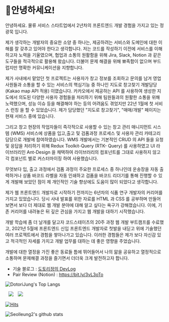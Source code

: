 # 🌰안녕하세요!

안녕하세요. 물류 서비스 스타트업에서 2년차의 프론트엔드 개발 경험을 가지고 있는 정광묵 입니다.

제가 생각하는 개발자의 중요한 소양 중 하나는, 제공하려는 서비스와 도메인에 대한 이해를 잘 갖추고 있어야 한다고 생각합니다. 저는 코드를 작성하기 이전에 서비스를 이해하고자 노력을 기울였으며, 협업과 소통의 원활함을 위해 Jira, Slack, Notion 과 같은 도구들을 적극적으로 활용해 왔습니다. 더불어 문제 해결을 위해 뾰족함이 없으며 부드럽지만 명확한 커뮤니케이션을 지향합니다.

제가 사내에서 맡았던 첫 프로젝트는 사용자가 창고 정보를 조회하고 문의를 남겨 영업 사원들과 소통을 할 수 있는 서비스의 핵심기능 중 하나인 지도로 창고찾기 개발담당 (Kakao map API 적용) 이였습니다.
카카오에서 제공하는 API 를 사용하여 생성한 지도에서 의도된 다양한 사용자 경험들을 처리하기 위해 팀원들과의 원활한 소통을 위해 노력했으며, 성능 이슈 등을 해결해야 하는 등의 어려움도 겪었지만 22년 1월에 첫 서비스 런칭 을 할 수 있었습니다. 제가 담당했던 "지도로 창고찾기", "매매/개발" 페이지는 현재 서비스 중에 있습니다.

그리고 창고 현장의 작업자들이 즉각적으로 사용할 수 있는 창고 관리 매니지먼트 시스템 (WMS) 서비스에 상품을 입고,출고 및 검품과정 프로세스 및 사용자 관리 카테고리 담당으로 개발에 참여하였습니다.
WMS 개발에서는 기본적인 CRUD 의 API 들을 요청 및 응답을 처리하기 위해 Redux Toolkit-Query (RTK- Query) 를 사용하였고 UI 라이브러리인 Ant-Design 을 채택하여 라이브러리의 컴포넌트를 그대로 사용하지 않고 각 컴포넌트 별로 커스터마이징 하여 사용했습니다.

무엇보다 입, 출고 과정에서 검품 과정이 주요한 프로세스 중 하나인데 운송장을 자동 출력하거나 상품 바코드 라벨을 자동 인쇄하고 검품을 바코드 리더기를 통해 진행할 수 있게 개발해 보았던 점이 제 개인적인 기술 향상에도 도움이 많이 되었다고 생각합니다.

제가 웹 프론트엔드 개발자로 시작하기 전까지는 6년차의 식품 연구 개발자의 커리어를 가지고 있었습니다.
당시 사내 발표를 위한 자료를 HTML 과 CSS 를 공부하며 만들어보면서 보다 더 제대로 웹 개발 분야에 대해 알고 싶다는 욕구가 강해졌습니다. 이에, 기존 커리어를 내려놓은 뒤 깊은 관심을 가지고 웹 개발을 대하기 시작했습니다.

개발 학습에 좀 더 날개를 달고자 코드스테이츠의 20주 과정 웹 개발 부트캠프를 수료했고, 2021년 5월에 프론트엔드 신입 프론트엔드 개발자로 첫발을 내딛고 위에 기술했던 여러 프로젝트에서 경험을 쌓아나가고 있습니다. 이러한 경험들은 제가 보다 자신감 있고 적극적인 자세를 가지고 개발 업무를 대하는 데 좋은 영향을 주었습니다.

개발에 대한 열정을 가진 좋은 동료들 틈에 뛰어들어서 나의 앎을 공유하고 열정적으로 소통하며 문제해결 과정을 즐기면서 더더욱 크게 발전하고자 합니다.

 
- 기술 블로그 : [도토리정의 DevLog](https://dotorimook-log.vercel.app/)
- Pair Review (Notion) : https://bit.ly/3vL3oTo

![DotoriJung's Top Langs](https://github-readme-stats.vercel.app/api/top-langs?username=seolleung2&layout=compact&theme=dracula)

<a href="https://github.com/seolleung2"><img src="https://img.shields.io/badge/Github-seolleung2-blue?style=flat&logo=github" style="height : auto; margin-left : 10px; margin-right : 10px;"></a> <a href="https://dev-seolleung2.netlify.app"><img src="https://img.shields.io/badge/Blog-seolleung2-orange?logo=Blogger"></a>

[![Hits](https://hits.seeyoufarm.com/api/count/incr/badge.svg?url=https%3A%2F%2Fgithub.com%2Fseolleung2%2Fhit-counter&count_bg=%2379C83D&title_bg=%23555555&icon=&icon_color=%23E7E7E7&title=seolleung2++hits&edge_flat=false)](https://hits.seeyoufarm.com)

![Seolleung2's github stats](https://github-readme-stats.vercel.app/api?username=seolleung2&show_icons=true&theme=radical)



